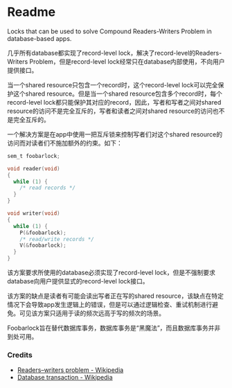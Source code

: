 # Readme
Locks that can be used to solve Compound Readers-Writers Problem in database-based apps.

几乎所有database都实现了record-level lock，解决了record-level的Readers-Writers Problem，但是record-level lock经常只在database内部使用，不向用户提供接口。

当一个shared resource只包含一个record时，这个record-level lock可以完全保护这个shared resource。但是当一个shared resource包含多个record时，每个record-level lock都只能保护其对应的record，因此，写者和写者之间对shared resource的访问不是完全互斥的，写者和读者之间对shared resource的访问也不是完全互斥的。

一个解决方案是在app中使用一把互斥锁来控制写者们对这个shared resource的访问而对读者们不施加额外的约束。如下：

```c
sem_t foobarlock;

void reader(void)
{
  while (1) {
    /* read records */
  }
}

void writer(void)
{
  while (1) {
    P(&foobarlock);
    /* read/write records */
    V(&foobarlock);
  }
}
```

该方案要求所使用的database必须实现了record-level lock，但是不强制要求database向用户提供显式的record-level lock接口。

该方案的缺点是读者有可能会读出写者正在写的shared resource，该缺点在特定情况下会导致app发生逻辑上的错误，但是可以通过逻辑检查、重试机制进行避免。可见该方案只适用于读的频次远高于写的频次的场景。

Foobarlock旨在替代数据库事务，数据库事务是“黑魔法”，而且数据库事务并非到处可用。

### Credits
- [Readers–writers problem - Wikipedia](https://www.wikipedia.org/wiki/Readers-writers_problem)
- [Database transaction - Wikipedia](https://www.wikipedia.org/wiki/Database_transaction)
